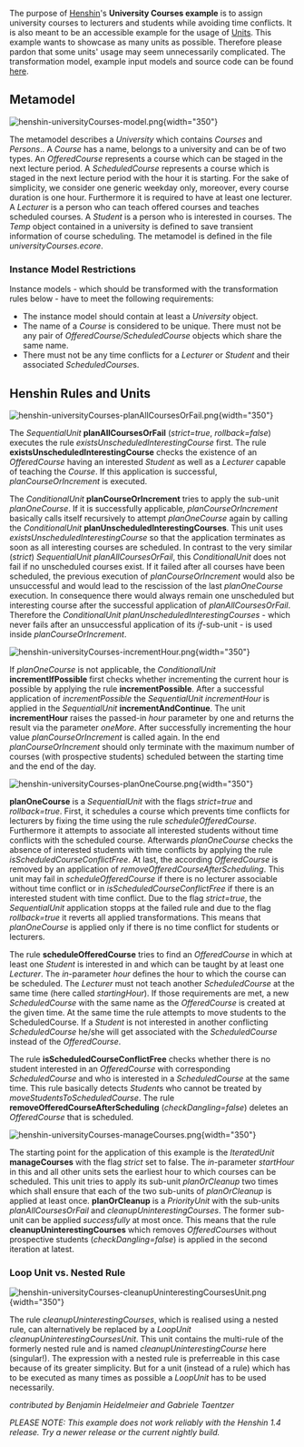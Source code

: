 
The purpose of [Henshin](Home "wikilink")\'s **University Courses
example** is to assign university courses to lecturers and students
while avoiding time conflicts. It is also meant to be an accessible
example for the usage of [Units](Units "wikilink"). This example
wants to showcase as many units as possible. Therefore please pardon
that some units\' usage may seem unnecessarily complicated. The
transformation model, example input models and source code can be found
[here](http://git.eclipse.org/c/henshin/org.eclipse.emft.henshin.git/tree/plugins/org.eclipse.emf.henshin.examples/src/org/eclipse/emf/henshin/examples/universitycourses).

## Metamodel

![](henshin-universityCourses-model.png "henshin-universityCourses-model.png"){width="350"}

The metamodel describes a *University* which contains *Courses* and
*Persons*.. A *Course* has a name, belongs to a university and can be of
two types. An *OfferedCourse* represents a course which can be staged in
the next lecture period. A *ScheduledCourse* represents a course which
is staged in the next lecture period with the hour it is starting. For
the sake of simplicity, we consider one generic weekday only, moreover,
every course duration is one hour. Furthermore it is required to have at
least one lecturer. A *Lecturer* is a person who can teach offered
courses and teaches scheduled courses. A *Student* is a person who is
interested in courses. The *Temp* object contained in a university is
defined to save transient information of course scheduling. The
metamodel is defined in the file *universityCourses.ecore*.

### Instance Model Restrictions

Instance models - which should be transformed with the transformation
rules below - have to meet the following requirements:

-   The instance model should contain at least a *University* object.
-   The name of a *Course* is considered to be unique. There must not be
    any pair of *OfferedCourse/ScheduledCourse* objects which share the
    same name.
-   There must not be any time conflicts for a *Lecturer* or *Student*
    and their associated *ScheduledCourse*s.

## Henshin Rules and Units

![](henshin-universityCourses-planAllCoursesOrFail.png "henshin-universityCourses-planAllCoursesOrFail.png"){width="350"}

The *SequentialUnit* **planAllCoursesOrFail** (*strict=true*,
*rollback=false*) executes the rule *existsUnscheduledInterestingCourse*
first. The rule **existsUnscheduledInterestingCourse** checks the
existence of an *OfferedCourse* having an interested *Student* as well
as a *Lecturer* capable of teaching the *Course*. If this application is
successful, *planCourseOrIncrement* is executed.

The *ConditionalUnit* **planCourseOrIncrement** tries to apply the
sub-unit *planOneCourse*. If it is successfully applicable,
*planCourseOrIncrement* basically calls itself recursively to attempt
*planOneCourse* again by calling the *ConditionalUnit*
**planUnscheduledInterestingCourses**. This unit uses
*existsUnscheduledInterestingCourse* so that the application terminates
as soon as all interesting courses are scheduled. In contrast to the
very similar (*strict*) *SequentialUnit* *planAllCoursesOrFail*, this
*ConditionalUnit* does not fail if no unscheduled courses exist. If it
failed after all courses have been scheduled, the previous execution of
*planCourseOrIncrement* would also be unsuccessful and would lead to the
rescission of the last *planOneCourse* execution. In consequence there
would always remain one unscheduled but interesting course after the
successful application of *planAllCoursesOrFail*. Therefore the
*ConditionalUnit* *planUnscheduledInterestingCourses* - which never
fails after an unsuccessful application of its *if*-sub-unit - is used
inside *planCourseOrIncrement*.

![](henshin-universityCourses-incrementHour.png "henshin-universityCourses-incrementHour.png"){width="350"}

If *planOneCourse* is not applicable, the *ConditionalUnit*
**incrementIfPossible** first checks whether incrementing the current
hour is possible by applying the rule **incrementPossible**. After a
successful application of *incrementPossible* the *SequentialUnit*
*incrementHour* is applied in the *SequentialUnit*
**incrementAndContinue**. The unit **incrementHour** raises the
passed-in *hour* parameter by one and returns the result via the
parameter *oneMore*. After successfully incrementing the hour value
*planCourseOrIncrement* is called again. In the end
*planCourseOrIncrement* should only terminate with the maximum number of
courses (with prospective students) scheduled between the starting time
and the end of the day.

![](henshin-universityCourses-planOneCourse.png "henshin-universityCourses-planOneCourse.png"){width="350"}

**planOneCourse** is a *SequentialUnit* with the flags *strict=true* and
*rollback=true*. First, it schedules a course which prevents time
conflicts for lecturers by fixing the time using the rule
*scheduleOfferedCourse*. Furthermore it attempts to associate all
interested students without time conflicts with the scheduled course.
Afterwards *planOneCourse* checks the absence of interested students
with time conflicts by applying the rule
*isScheduledCourseConflictFree*. At last, the according *OfferedCourse*
is removed by an application of *removeOfferedCourseAfterScheduling*.
This unit may fail in *scheduleOfferedCourse* if there is no lecturer
associable without time conflict or in *isScheduledCourseConflictFree*
if there is an interested student with time conflict. Due to the flag
*strict=true*, the *SequentialUnit* application stopps at the failed
rule and due to the flag *rollback=true* it reverts all applied
transformations. This means that *planOneCourse* is applied only if
there is no time conflict for students or lecturers.

The rule **scheduleOfferedCourse** tries to find an *OfferedCourse* in
which at least one *Student* is interested in and which can be taught by
at least one *Lecturer*. The *in*-parameter *hour* defines the hour to
which the course can be scheduled. The *Lecturer* must not teach another
*ScheduledCourse* at the same time (here called *startingHour*). If
those requirements are met, a new *ScheduledCourse* with the same name
as the *OfferedCourse* is created at the given time. At the same time
the rule attempts to move students to the ScheduledCourse. If a
*Student* is not interested in another conflicting *ScheduledCourse*
he/she will get associated with the *ScheduledCourse* instead of the
*OfferedCourse*.

The rule **isScheduledCourseConflictFree** checks whether there is no
student interested in an *OfferedCourse* with corresponding
*ScheduledCourse* and who is interested in a *ScheduledCourse* at the
same time. This rule basically detects *Student*s who cannot be treated
by *moveStudentsToScheduledCourse*. The rule
**removeOfferedCourseAfterScheduling** (*checkDangling=false*) deletes
an *OfferedCourse* that is scheduled.

![](henshin-universityCourses-manageCourses.png "henshin-universityCourses-manageCourses.png"){width="350"}

The starting point for the application of this example is the
*IteratedUnit* **manageCourses** with the flag *strict* set to false.
The *in*-parameter *startHour* in this and all other units sets the
earliest hour to which courses can be scheduled. This unit tries to
apply its sub-unit *planOrCleanup* two times which shall ensure that
each of the two sub-units of *planOrCleanup* is applied at least once.
**planOrCleanup** is a *PriorityUnit* with the sub-units
*planAllCoursesOrFail* and *cleanupUninterestingCourses*. The former
sub-unit can be applied *successfully* at most once. This means that the
rule **cleanupUninterestingCourses** which removes *OfferedCourse*s
without prospective students (*checkDangling=false*) is applied in the
second iteration at latest.

### Loop Unit vs. Nested Rule

![](henshin-universityCourses-cleanupUninterestingCoursesUnit.png "henshin-universityCourses-cleanupUninterestingCoursesUnit.png"){width="350"}

The rule *cleanupUninterestingCourses*, which is realised using a nested
rule, can alternatively be replaced by a *LoopUnit*
*cleanupUninterestingCoursesUnit*. This unit contains the multi-rule of
the formerly nested rule and is named *cleanupUninterestingCourse* here
(singular!). The expression with a nested rule is preferreable in this
case because of its greater simplicity. But for a unit (instead of a
rule) which has to be executed as many times as possible a *LoopUnit*
has to be used necessarily.

*contributed by Benjamin Heidelmeier and Gabriele Taentzer*

*PLEASE NOTE: This example does not work reliably with the Henshin 1.4
release. Try a newer release or the current nightly build.*


